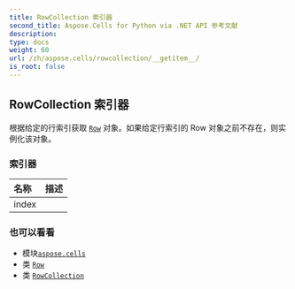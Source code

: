 ```yaml
---
title: RowCollection 索引器
second_title: Aspose.Cells for Python via .NET API 参考文献
description:
type: docs
weight: 60
url: /zh/aspose.cells/rowcollection/__getitem__/
is_root: false
---
```

## RowCollection 索引器

根据给定的行索引获取 [`Row`](/cells/python-net/zh/aspose.cells/row) 对象。如果给定行索引的 Row 对象之前不存在，则实例化该对象。
### 索引器
|名称|描述|
| :- | :- |
| index |  |



### 也可以看看
* 模块[`aspose.cells`](../../)
* 类 [`Row`](/cells/python-net/zh/aspose.cells/row)
* 类 [`RowCollection`](/cells/python-net/zh/aspose.cells/rowcollection)

